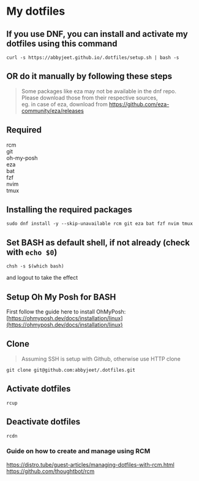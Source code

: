 # My dotfiles

## If you use DNF, you can install and activate my dotfiles using this command
```
curl -s https://abbyjeet.github.io/.dotfiles/setup.sh | bash -s
```

## OR do it manually by following these steps

> Some packages like eza may not be available in the dnf repo. \
> Please download those from their respective sources, \
> eg. in case of eza, download from https://github.com/eza-community/eza/releases

## Required
rcm  
git  
oh-my-posh  
eza  
bat  
fzf  
nvim  
tmux

## Installing the required packages
```
sudo dnf install -y --skip-unavailable rcm git eza bat fzf nvim tmux
```

## Set BASH as default shell, if not already (check with `echo $0`)
```
chsh -s $(which bash)
```
and logout to take the effect

## Setup Oh My Posh for BASH
First follow the guide here to install OhMyPosh: [https://ohmyposh.dev/docs/installation/linux](https://ohmyposh.dev/docs/installation/linux)

## Clone
> Assuming SSH is setup with Github, otherwise use HTTP clone
```
git clone git@github.com:abbyjeet/.dotfiles.git
```

## Activate dotfiles
```
rcup
```

## Deactivate dotfiles
```
rcdn
```


### Guide on how to create and manage using RCM
https://distro.tube/guest-articles/managing-dotfiles-with-rcm.html  
https://github.com/thoughtbot/rcm
